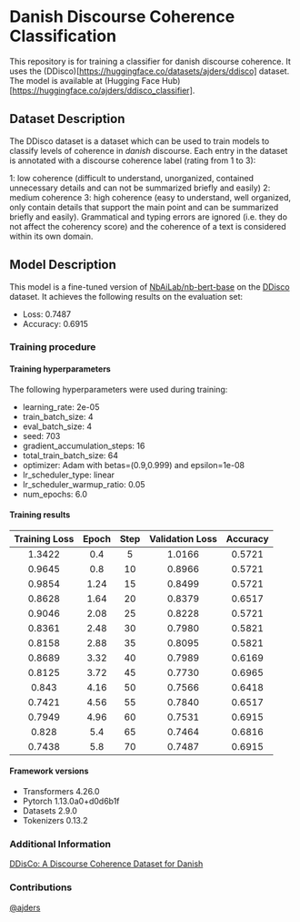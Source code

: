 # Danish Discourse Coherence Classification
This repository is for training a classifier for danish discourse coherence. It uses the (DDisco)[https://huggingface.co/datasets/ajders/ddisco] dataset. The model is available at (Hugging Face Hub)[https://huggingface.co/ajders/ddisco_classifier].

## Dataset Description

The DDisco dataset is a dataset which can be used to train models to classify levels of coherence in _danish_ discourse. Each entry in the dataset is annotated with a discourse coherence label (rating from 1 to 3):

1: low coherence (difficult to understand, unorganized, contained unnecessary details and can not be summarized briefly and easily)
2: medium coherence
3: high coherence (easy to understand, well organized, only contain details that support the main point and can be summarized briefly and easily).
Grammatical and typing errors are ignored (i.e. they do not affect the coherency score) and the coherence of a text is considered within its own domain.

## Model Description

This model is a fine-tuned version of [NbAiLab/nb-bert-base](https://huggingface.co/NbAiLab/nb-bert-base) on the [DDisco](https://huggingface.co/datasets/ajders/ddisco) dataset.
It achieves the following results on the evaluation set:
- Loss: 0.7487
- Accuracy: 0.6915

### Training procedure

#### Training hyperparameters

The following hyperparameters were used during training:
- learning_rate: 2e-05
- train_batch_size: 4
- eval_batch_size: 4
- seed: 703
- gradient_accumulation_steps: 16
- total_train_batch_size: 64
- optimizer: Adam with betas=(0.9,0.999) and epsilon=1e-08
- lr_scheduler_type: linear
- lr_scheduler_warmup_ratio: 0.05
- num_epochs: 6.0

#### Training results

| Training Loss | Epoch | Step | Validation Loss | Accuracy |
|:-------------:|:-----:|:----:|:---------------:|:--------:|
| 1.3422        | 0.4   | 5    | 1.0166          | 0.5721   |
| 0.9645        | 0.8   | 10   | 0.8966          | 0.5721   |
| 0.9854        | 1.24  | 15   | 0.8499          | 0.5721   |
| 0.8628        | 1.64  | 20   | 0.8379          | 0.6517   |
| 0.9046        | 2.08  | 25   | 0.8228          | 0.5721   |
| 0.8361        | 2.48  | 30   | 0.7980          | 0.5821   |
| 0.8158        | 2.88  | 35   | 0.8095          | 0.5821   |
| 0.8689        | 3.32  | 40   | 0.7989          | 0.6169   |
| 0.8125        | 3.72  | 45   | 0.7730          | 0.6965   |
| 0.843         | 4.16  | 50   | 0.7566          | 0.6418   |
| 0.7421        | 4.56  | 55   | 0.7840          | 0.6517   |
| 0.7949        | 4.96  | 60   | 0.7531          | 0.6915   |
| 0.828         | 5.4   | 65   | 0.7464          | 0.6816   |
| 0.7438        | 5.8   | 70   | 0.7487          | 0.6915   |


#### Framework versions

- Transformers 4.26.0
- Pytorch 1.13.0a0+d0d6b1f
- Datasets 2.9.0
- Tokenizers 0.13.2

### Additional Information

[DDisCo: A Discourse Coherence Dataset for Danish](https://aclanthology.org/2022.lrec-1.260.pdf)

### Contributions

[@ajders](https://github.com/ajders)